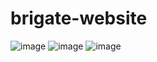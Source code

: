 # brigate-website
![image](https://user-images.githubusercontent.com/36205825/116653967-08141380-a9aa-11eb-8afb-bc752612915c.png)
![image](https://user-images.githubusercontent.com/36205825/116653985-13ffd580-a9aa-11eb-80ba-b7fde73318db.png)
![image](https://user-images.githubusercontent.com/36205825/116654019-20842e00-a9aa-11eb-874f-74f7bc93213d.png)

